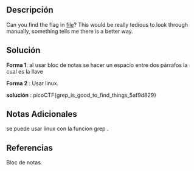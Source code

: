 ## Descripción 
Can you find the flag in [file](https://jupiter.challenges.picoctf.org/static/515f19f3612bfd97cd3f0c0ba32bd864/file)? This would be really tedious to look through manually, something tells me there is a better way.
## Solución
**Forma 1**: al usar bloc de notas se hacer un espacio entre dos párrafos la cual es la llave

**Forma 2** : Usar linux. 

**solución** : picoCTF{grep_is_good_to_find_things_5af9d829}
## Notas Adicionales 
se puede usar linux con la funcion grep .
## Referencias
Bloc de notas 